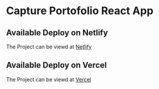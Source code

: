 # Capture Portofolio React App

## Available Deploy on Netlify

The Project can be viewd at [Netlify](https://capture-portofolio.netlify.app/)

## Available Deploy on Vercel

The Project can be viewd at [Vercel](https://capture-portofolio-jet.vercel.app/)

